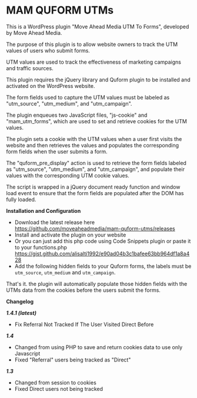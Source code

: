 # MAM QUFORM UTMs

This is a WordPress plugin "Move Ahead Media UTM To Forms", developed by Move Ahead Media. 

The purpose of this plugin is to allow website owners to track the UTM values of users who submit forms. 

UTM values are used to track the effectiveness of marketing campaigns and traffic sources.

This plugin requires the jQuery library and Quform plugin to be installed and activated on the WordPress website. 

The form fields used to capture the UTM values must be labeled as "utm_source", "utm_medium", and "utm_campaign".

The plugin enqueues two JavaScript files, "js-cookie" and "mam_utm_forms", which are used to set and retrieve cookies for the UTM values. 

The plugin sets a cookie with the UTM values when a user first visits the website and then retrieves the values and populates the corresponding form fields when the user submits a form.

The "quform_pre_display" action is used to retrieve the form fields labeled as "utm_source", "utm_medium", and "utm_campaign", and populate their values with the corresponding UTM cookie values. 

The script is wrapped in a jQuery document ready function and window load event to ensure that the form fields are populated after the DOM has fully loaded.


**Installation and Configuration** 

- Download the latest release here https://github.com/moveaheadmedia/mam-quform-utms/releases
- Install and activate the plugin on your website
- Or you can just add this php code using Code Snippets plugin or paste it to your functions.php https://gist.github.com/alisalti1992/e90ad04b3c1bafee63bb964df1a8a428
- Add the following hidden fields to your Quform forms, the labels must be  `utm_source`, `utm_medium` and `utm_campaign`.

That's it. the plugin will automatically populate those hidden fields with the UTMs data from the cookies before the users submit the forms.

**Changelog**

***1.4.1 (latest)***
- Fix Referral Not Tracked If The User Visited Direct Before

***1.4***
- Changed from using PHP to save and return cookies data to use only Javascript
- Fixed "Referral" users being tracked as "Direct"

***1.3***
- Changed from session to cookies
- Fixed Direct users not being tracked
